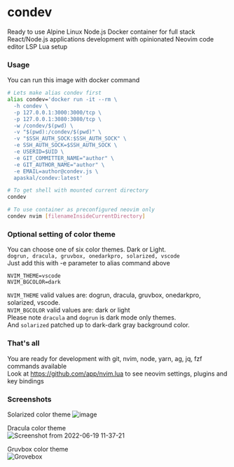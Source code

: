 # condev

Ready to use Alpine Linux Node.js Docker container for full stack React/Node.js
applications development with opinionated Neovim code editor LSP Lua setup

### Usage

You can run this image with docker command

```bash
# Lets make alias condev first
alias condev='docker run -it --rm \
  -h condev \
  -p 127.0.0.1:3000:3000/tcp \
  -p 127.0.0.1:3080:3080/tcp \
  -w /condev/$(pwd) \
  -v "$(pwd):/condev/$(pwd)" \
  -v "$SSH_AUTH_SOCK:$SSH_AUTH_SOCK" \
  -e SSH_AUTH_SOCK=$SSH_AUTH_SOCK \
  -e USERID=$UID \
  -e GIT_COMMITTER_NAME="author" \
  -e GIT_AUTHOR_NAME="author" \
  -e EMAIL=author@condev.js \
  apaskal/condev:latest'

# To get shell with mounted current directory
condev

# To use container as preconfigured neovim only
condev nvim [filenameInsideCurrentDirectory]
```

### Optional setting of color theme

You can choose one of six color themes. Dark or Light.  
`dogrun, dracula, gruvbox, onedarkpro, solarized, vscode`  
Just add this with -e parameter to alias command above

```
NVIM_THEME=vscode
NVIM_BGCOLOR=dark
```

`NVIM_THEME` valid values are: dogrun, dracula, gruvbox, onedarkpro, solarized, vscode.  
`NVIM_BGCOLOR` valid values are: dark or light  
Please note `dracula` and `dogrun` is dark mode only themes.  
And `solarized` patched up to dark-dark gray background color.

### That's all

You are ready for development with git, nvim, node, yarn, ag, jq, fzf commands available  
Look at https://github.com/app/nvim.lua to see neovim settings, plugins and key bindings

### Screenshots
Solarized color theme
![image](https://user-images.githubusercontent.com/9341/173394024-a12abbfb-13b0-4af9-b2b8-366acf93cc9b.png)  

Dracula color theme  
![Screenshot from 2022-06-19 11-37-21](https://user-images.githubusercontent.com/9341/174472858-85f8555c-aa98-4370-8d77-ab40d1da7c84.png)

Gruvbox color theme  
![Grovebox](https://user-images.githubusercontent.com/9341/174473015-ab1908c6-11ee-4a7b-a0fe-fe2ad4aed372.png)


